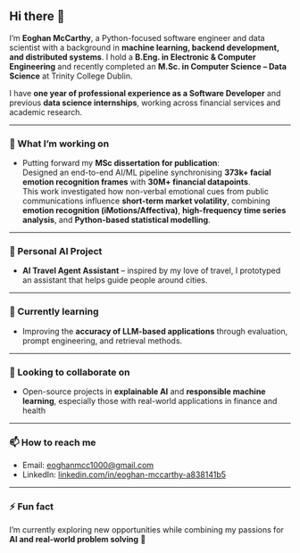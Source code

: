 ## Hi there 👋

I’m **Eoghan McCarthy**, a Python-focused software engineer and data scientist with a background in **machine learning, backend development, and distributed systems**.
I hold a **B.Eng. in Electronic & Computer Engineering** and recently completed an **M.Sc. in Computer Science – Data Science** at Trinity College Dublin.  

I have **one year of professional experience as a Software Developer** and previous **data science internships**, working across financial services and academic research.  

---

### 🔭 What I’m working on
- Putting forward my **MSc dissertation for publication**:  
  Designed an end-to-end AI/ML pipeline synchronising **373k+ facial emotion recognition frames** with **30M+ financial datapoints**.  
  This work investigated how non-verbal emotional cues from public communications influence **short-term market volatility**, combining **emotion recognition (iMotions/Affectiva)**, **high-frequency time series analysis**, and **Python-based statistical modelling**.  

---

### 🤖 Personal AI Project
- **AI Travel Agent Assistant** – inspired by my love of travel, I prototyped an assistant that helps guide people around cities.  

---

### 🌱 Currently learning 
- Improving the **accuracy of LLM-based applications** through evaluation, prompt engineering, and retrieval methods.  

---

### 👯 Looking to collaborate on
- Open-source projects in **explainable AI** and **responsible machine learning**, especially those with real-world applications in finance and health  

---

### 📫 How to reach me
- Email: eoghanmcc1000@gmail.com  
- LinkedIn: [linkedin.com/in/eoghan-mccarthy-a838141b5](https://www.linkedin.com/in/eoghan-mccarthy-a838141b5)  

---

### ⚡ Fun fact
I’m currently exploring new opportunities while combining my passions for **AI and real-world problem solving** 🚀  
